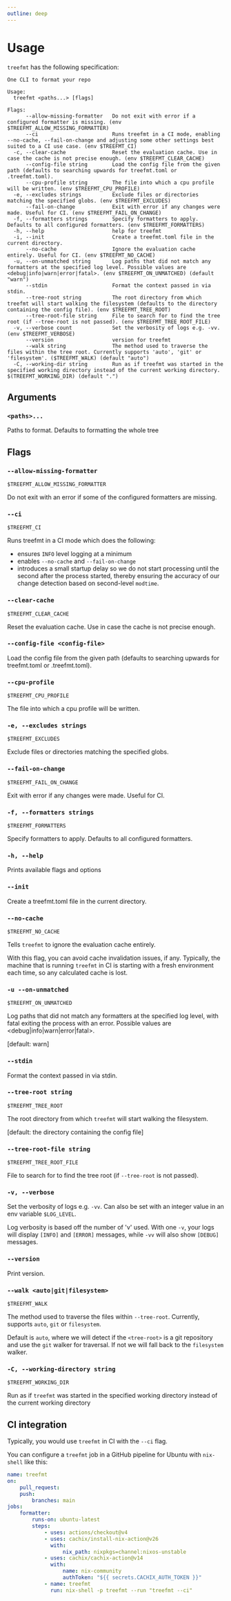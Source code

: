 ```yaml
---
outline: deep
---
```


# Usage

`treefmt` has the following specification:

```
One CLI to format your repo

Usage:
  treefmt <paths...> [flags]

Flags:
      --allow-missing-formatter   Do not exit with error if a configured formatter is missing. (env $TREEFMT_ALLOW_MISSING_FORMATTER)
      --ci                        Runs treefmt in a CI mode, enabling --no-cache, --fail-on-change and adjusting some other settings best suited to a CI use case. (env $TREEFMT_CI)
  -c, --clear-cache               Reset the evaluation cache. Use in case the cache is not precise enough. (env $TREEFMT_CLEAR_CACHE)
      --config-file string        Load the config file from the given path (defaults to searching upwards for treefmt.toml or .treefmt.toml).
      --cpu-profile string        The file into which a cpu profile will be written. (env $TREEFMT_CPU_PROFILE)
  -e, --excludes strings          Exclude files or directories matching the specified globs. (env $TREEFMT_EXCLUDES)
      --fail-on-change            Exit with error if any changes were made. Useful for CI. (env $TREEFMT_FAIL_ON_CHANGE)
  -f, --formatters strings        Specify formatters to apply. Defaults to all configured formatters. (env $TREEFMT_FORMATTERS)
  -h, --help                      help for treefmt
  -i, --init                      Create a treefmt.toml file in the current directory.
      --no-cache                  Ignore the evaluation cache entirely. Useful for CI. (env $TREEFMT_NO_CACHE)
  -u, --on-unmatched string       Log paths that did not match any formatters at the specified log level. Possible values are <debug|info|warn|error|fatal>. (env $TREEFMT_ON_UNMATCHED) (default "warn")
      --stdin                     Format the context passed in via stdin.
      --tree-root string          The root directory from which treefmt will start walking the filesystem (defaults to the directory containing the config file). (env $TREEFMT_TREE_ROOT)
      --tree-root-file string     File to search for to find the tree root (if --tree-root is not passed). (env $TREEFMT_TREE_ROOT_FILE)
  -v, --verbose count             Set the verbosity of logs e.g. -vv. (env $TREEFMT_VERBOSE)
      --version                   version for treefmt
      --walk string               The method used to traverse the files within the tree root. Currently supports 'auto', 'git' or 'filesystem'. ($TREEFMT_WALK) (default "auto")
  -C, --working-dir string        Run as if treefmt was started in the specified working directory instead of the current working directory. $(TREEFMT_WORKING_DIR) (default ".")
```

## Arguments

### `<paths>...`

Paths to format. Defaults to formatting the whole tree

## Flags

### `--allow-missing-formatter`

`$TREEFMT_ALLOW_MISSING_FORMATTER`

Do not exit with an error if some of the configured formatters are missing.

### `--ci`

`$TREEFMT_CI`

Runs treefmt in a CI mode which does the following:

-   ensures `INFO` level logging at a minimum
-   enables `--no-cache` and `--fail-on-change`
-   introduces a small startup delay so we do not start processing until the second after the process started, thereby
    ensuring the accuracy of our change detection based on second-level `modtime`.

### `--clear-cache`

`$TREEFMT_CLEAR_CACHE`

Reset the evaluation cache. Use in case the cache is not precise enough.

### `--config-file <config-file>`

Load the config file from the given path (defaults to searching upwards for treefmt.toml or .treefmt.toml).

### `--cpu-profile`

`$TREEFMT_CPU_PROFILE`

The file into which a cpu profile will be written.

### `-e, --excludes strings`

`$TREEFMT_EXCLUDES`

Exclude files or directories matching the specified globs.

### `--fail-on-change`

`$TREEFMT_FAIL_ON_CHANGE`

Exit with error if any changes were made. Useful for CI.

### `-f, --formatters strings`

`$TREEFMT_FORMATTERS`

Specify formatters to apply. Defaults to all configured formatters.

### `-h, --help`

Prints available flags and options

### `--init`

Create a treefmt.toml file in the current directory.

### `--no-cache`

`$TREEFMT_NO_CACHE`

Tells `treefmt` to ignore the evaluation cache entirely.

With this flag, you can avoid cache invalidation issues, if any.
Typically, the machine that is running `treefmt` in CI is starting with a fresh environment each time,
so any calculated cache is lost.

### `-u --on-unmatched`

`$TREEFMT_ON_UNMATCHED`

Log paths that did not match any formatters at the specified log level, with fatal exiting the process with an error. Possible values are <debug|info|warn|error|fatal>.

[default: warn]

### `--stdin`

Format the context passed in via stdin.

### `--tree-root string`

`$TREEFMT_TREE_ROOT`

The root directory from which `treefmt` will start walking the filesystem.

[default: the directory containing the config file]

### `--tree-root-file string`

`$TREEFMT_TREE_ROOT_FILE`

File to search for to find the tree root (if `--tree-root` is not passed).

### `-v, --verbose`

Set the verbosity of logs e.g. `-vv`. Can also be set with an integer value in an env variable `$LOG_LEVEL`.

Log verbosity is based off the number of 'v' used. With one `-v`, your logs will display `[INFO]` and `[ERROR]` messages,
while `-vv` will also show `[DEBUG]` messages.

### `--version`

Print version.

### `--walk <auto|git|filesystem>`

`$TREEFMT_WALK`

The method used to traverse the files within `--tree-root`.
Currently, supports `auto`, `git` or `filesystem`.

Default is `auto`, where we will detect if the `<tree-root>` is a git repository and use the `git` walker for
traversal.
If not we will fall back to the `filesystem` walker.

### `-C, --working-directory string`

`$TREEFMT_WORKING_DIR`

Run as if `treefmt` was started in the specified working directory instead of the current working directory

## CI integration

Typically, you would use `treefmt` in CI with the `--ci` flag.

You can configure a `treefmt` job in a GitHub pipeline for Ubuntu with `nix-shell` like this:

```yaml
name: treefmt
on:
    pull_request:
    push:
        branches: main
jobs:
    formatter:
        runs-on: ubuntu-latest
        steps:
            - uses: actions/checkout@v4
            - uses: cachix/install-nix-action@v26
              with:
                  nix_path: nixpkgs=channel:nixos-unstable
            - uses: cachix/cachix-action@v14
              with:
                  name: nix-community
                  authToken: "${{ secrets.CACHIX_AUTH_TOKEN }}"
            - name: treefmt
              run: nix-shell -p treefmt --run "treefmt --ci"
```
